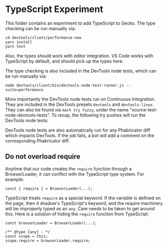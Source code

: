# TypeScript Experiment

This folder contains an experiment to add TypeScript to Gecko. The type checking can be run manually via:

```
cd devtools/client/performance-new
yarn install
yarn test
```

Also, the types should work with editor integration. VS Code works with TypeScript by default, and should pick up the types here.

The type checking is also included in the DevTools node tests, which can be run manually via:
```
node devtools/client/bin/devtools-node-test-runner.js --suite=performance
```

More importantly the DevTools node tests run on Continuous Integration. They are included in the DevTools presets `devtools` and `devtools-linux`. They can also be found via `mach try fuzzy`, under the name "source-test-node-devtools-tests". To recap, the following try pushes will run the DevTools node tests:

DevTools node tests are also automatically run for any Phabricator diff which impacts DevTools. If the job fails, a bot will add a comment on the corresponding Phabricator diff.

## Do not overload require

Anytime that our code creates the `require` function through a BrowserLoader, it can conflict with the TypeScript type system. For example:

```
const { require } = BrowserLoader(...);
```

TypeScript treats `require` as a special keyword. If the variable is defined on the page, then it shadow's TypeScript's keyword, and the require machinery will be improperly typed as an `any`. Care needs to be taken to get around this. Here is a solution of hiding the `require` function from TypeScript:

```
const browserLoader = BrowserLoader(...);

/** @type {any} - */
const scope = this;
scope.require = browserLoader.require;
```
